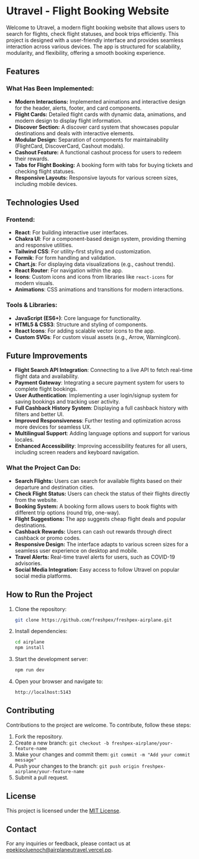 # Utravel - Flight Booking Website

Welcome to Utravel, a modern flight booking website that allows users to search for flights, check flight statuses, and book trips efficiently. This project is designed with a user-friendly interface and provides seamless interaction across various devices. The app is structured for scalability, modularity, and flexibility, offering a smooth booking experience.

## Features

### What Has Been Implemented:
- **Modern Interactions:** Implemented animations and interactive design for the header, alerts, footer, and card components.
- **Flight Cards:** Detailed flight cards with dynamic data, animations, and modern design to display flight information.
- **Discover Section:** A discover card system that showcases popular destinations and deals with interactive elements.
- **Modular Design:** Separation of components for maintainability (FlightCard, DiscoverCard, Cashout modals).
- **Cashout Feature:** A functional cashout process for users to redeem their rewards.
- **Tabs for Flight Booking:** A booking form with tabs for buying tickets and checking flight statuses.
- **Responsive Layouts:** Responsive layouts for various screen sizes, including mobile devices.

## Technologies Used

### Frontend:
- **React**: For building interactive user interfaces.
- **Chakra UI**: For a component-based design system, providing theming and responsive utilities.
- **Tailwind CSS**: For utility-first styling and customization.
- **Formik**: For form handling and validation.
- **Chart.js**: For displaying data visualizations (e.g., cashout trends).
- **React Router**: For navigation within the app.
- **Icons**: Custom icons and icons from libraries like `react-icons` for modern visuals.
- **Animations**: CSS animations and transitions for modern interactions.

### Tools & Libraries:
- **JavaScript (ES6+)**: Core language for functionality.
- **HTML5 & CSS3**: Structure and styling of components.
- **React Icons**: For adding scalable vector icons to the app.
- **Custom SVGs**: For custom visual assets (e.g., Arrow, WarningIcon).

## Future Improvements

- **Flight Search API Integration**: Connecting to a live API to fetch real-time flight data and availability.
- **Payment Gateway**: Integrating a secure payment system for users to complete flight bookings.
- **User Authentication**: Implementing a user login/signup system for saving bookings and tracking user activity.
- **Full Cashback History System**: Displaying a full cashback history with filters and better UI.
- **Improved Responsiveness**: Further testing and optimization across more devices for seamless UX.
- **Multilingual Support**: Adding language options and support for various locales.
- **Enhanced Accessibility**: Improving accessibility features for all users, including screen readers and keyboard navigation.

### What the Project Can Do:
- **Search Flights:** Users can search for available flights based on their departure and destination cities.
- **Check Flight Status:** Users can check the status of their flights directly from the website.
- **Booking System:** A booking form allows users to book flights with different trip options (round trip, one-way).
- **Flight Suggestions:** The app suggests cheap flight deals and popular destinations.
- **Cashback Rewards:** Users can cash out rewards through direct cashback or promo codes.
- **Responsive Design:** The interface adapts to various screen sizes for a seamless user experience on desktop and mobile.
- **Travel Alerts:** Real-time travel alerts for users, such as COVID-19 advisories.
- **Social Media Integration:** Easy access to follow Utravel on popular social media platforms.

## How to Run the Project

1. Clone the repository:
   ```bash
   git clone https://github.com/freshpex/freshpex-airplane.git
   ```

2. Install dependencies:
   ```bash
   cd airplane
   npm install
   ```

3. Start the development server:
   ```bash
   npm run dev
   ```

4. Open your browser and navigate to:
   ```
   http://localhost:5143
   ```
   
## Contributing

Contributions to the project are welcome. To contribute, follow these steps:

1. Fork the repository.
2. Create a new branch: `git checkout -b freshpex-airplane/your-feature-name`
3. Make your changes and commit them: `git commit -m "Add your commit message"`
4. Push your changes to the branch: `git push origin freshpex-airplane/your-feature-name`
5. Submit a pull request.

## License

This project is licensed under the [MIT License](https://opensource.org/licenses/MIT).

## Contact

For any inquiries or feedback, please contact us at [epekipoluenoch@airplaneutravel.vercel.pp](mailto:epekipoluenoch@airplaneutravel.vercel.app).
